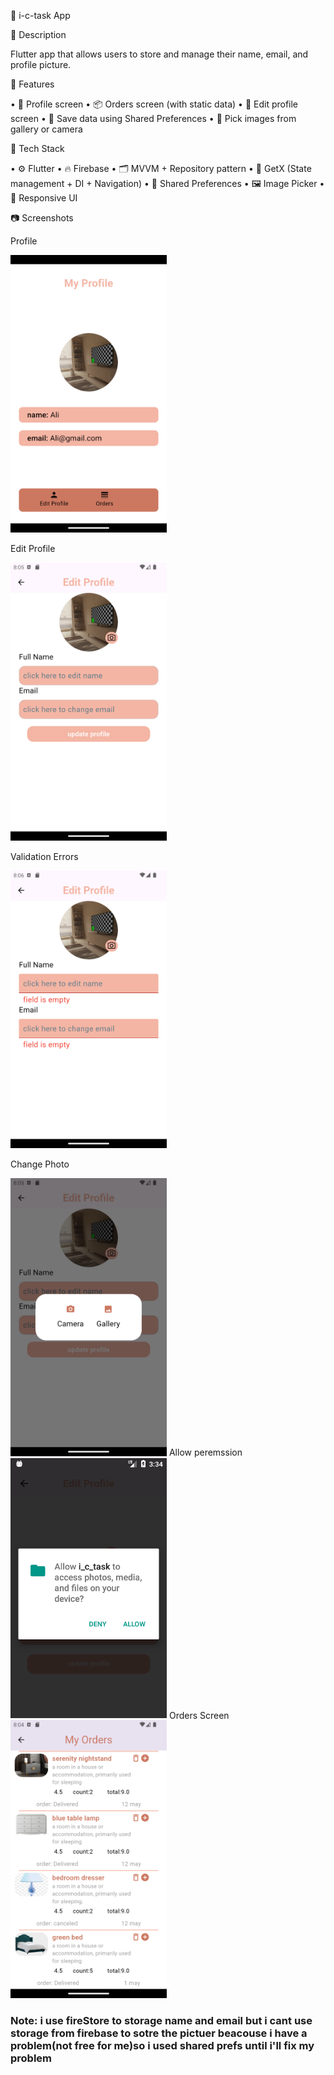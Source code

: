 📝 i-c-task App

📌 Description

Flutter app that allows users to store and manage their name, email, and profile picture.

🚀 Features

 • 👤 Profile screen
 • 📦 Orders screen (with static data)
 • 📝 Edit profile screen
 • 💾 Save data using Shared Preferences
 • 📸 Pick images from gallery or camera

🧠 Tech Stack

 • ⚙️ Flutter
 • 🔥 Firebase
 • 🗂️ MVVM + Repository pattern
 • 🧠 GetX (State management + DI + Navigation)
 • 🎯 Shared Preferences
 • 🖼️ Image Picker
 • 📱 Responsive UI

📷 Screenshots

Profile

<img src="assets/screen_shots/profile%20screen.png" width="250"/>


Edit Profile

<img src="assets/screen_shots/edit%20profile%20screen.png" width="250"/>


Validation Errors

<img src="assets/screen_shots/validation.png" width="250"/>

Change Photo

<img src="assets/screen_shots/change%20photo%20.png" width="250"/>
Allow peremssion

<img src="assets/screen_shots/allow_peremssion.png" width="250"/>
Orders Screen

<img src="assets/screen_shots/orders%20screen.png" width="250"/>



### Note: i use fireStore to storage name and email but i cant use storage from firebase to sotre the pictuer beacouse i have a  problem(not free for me)so i used shared prefs until i'll fix my problem

